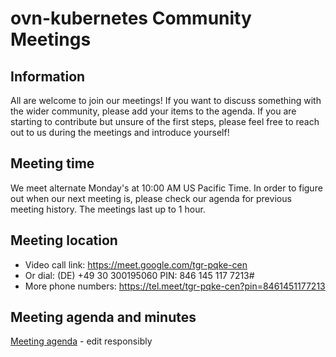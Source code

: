 # ovn-kubernetes Community Meetings

## Information

All are welcome to join our meetings! If you want to discuss something with the wider community, please add your items to the agenda. If you are starting to contribute but unsure of the first steps, please feel free to reach out to us during the meetings and introduce yourself!

## Meeting time

We meet alternate Monday's at 10:00 AM US Pacific Time.
In order to figure out when our next meeting is, please check our agenda for previous meeting history.
The meetings last up to 1 hour.

## Meeting location

* Video call link: <https://meet.google.com/tgr-pqke-cen>
* Or dial: (DE) +49 30 300195060 PIN: 846 145 117 7213#
* More phone numbers: <https://tel.meet/tgr-pqke-cen?pin=8461451177213>

## Meeting agenda and minutes

[Meeting agenda](https://docs.google.com/document/d/1ciZS1CajH07THAiH_9j4-6uX4HAJFEoUzwyRdjsQK1k)  - edit responsibly

